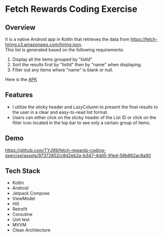 # Fetch Rewards Coding Exercise

## Overview
It is a native Android app in Kotlin that retrieves the data from https://fetch-hiring.s3.amazonaws.com/hiring.json.  
This list is generated based on the following requirements:
1. Display all the items grouped by "listId"
2. Sort the results first by "listId" then by "name" when displaying.
3. Filter out any items where "name" is blank or null.
   
Here is the [APK](./app/release/app-release.apk)  

## Features

- I utilize the sticky header and LazyColumn to present the final results to the user in a clear and easy-to-read list format.  
- Users can either click on the sticky header of the List ID or click on the filter icon located in the top bar to see only a certain group of items.

## Demo


https://github.com/TYJ99/fetch-rewards-coding-exercise/assets/97372852/c8d2eb2a-b347-4dd5-91ed-58b862ac8a90


  
## Tech Stack

- Kotlin
- Android
- Jetpack Compose
- ViewModel
- Hilt
- Retrofit
- Coroutine
- Unit test
- MVVM
- Clean Architecture


